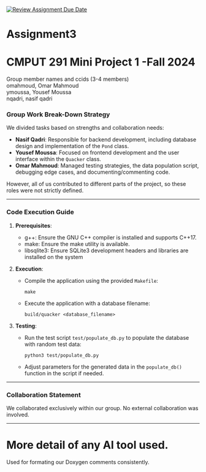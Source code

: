 [![Review Assignment Due Date](https://classroom.github.com/assets/deadline-readme-button-22041afd0340ce965d47ae6ef1cefeee28c7c493a6346c4f15d667ab976d596c.svg)](https://classroom.github.com/a/ZQQhHp7h)
# Assignment3

# CMPUT 291 Mini Project 1 -Fall 2024
Group member names and ccids (3-4 members)  
  omahmoud, Omar Mahmoud  
  ymoussa, Yousef Moussa  
  nqadri, nasif qadri


### **Group Work Break-Down Strategy**
We divided tasks based on strengths and collaboration needs:

- **Nasif Qadri**: Responsible for backend development, including database design and implementation of the `Pond` class.
- **Yousef Moussa**: Focused on frontend development and the user interface within the `Quacker` class.
- **Omar Mahmoud**: Managed testing strategies, the data population script, debugging edge cases, and documenting/commenting code.

However, all of us contributed to different parts of the project, so these roles were not strictly defined.

---

### **Code Execution Guide**
1. **Prerequisites**:  
   - g++: Ensure the GNU C++ compiler is installed and supports C++17.
   - make: Ensure the make utility is available.
   - libsqlite3: Ensure SQLite3 development headers and libraries are installed on the system

2. **Execution**:  
   - Compile the application using the provided `Makefile`:
     ```
     make
     ```
   - Execute the application with a database filename:
     ```
     build/quacker <database_filename>
     ```

3. **Testing**:  
   - Run the test script `test/populate_db.py` to populate the database with random test data:
     ```
     python3 test/populate_db.py
     ```
   - Adjust parameters for the generated data in the `populate_db()` function in the script if needed.

---

### **Collaboration Statement**
We collaborated exclusively within our group. No external collaboration was involved.

---

# More detail of any AI tool used.
Used for formating our Doxygen comments consistently.
